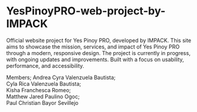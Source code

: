 # YesPinoyPRO-web-project-by-IMPACK
Official website project for Yes Pinoy PRO, developed by IMPACK. This site aims to showcase the mission, services, and impact of Yes Pinoy PRO through a modern, responsive design. The project is currently in progress, with ongoing updates and improvements. Built with a focus on usability, performance, and accessibility.

Members;
Andrea Cyra Valenzuela Bautista;       
Cyla Rica Valenzuela Bautista;         
Kisha Franchesca Romeo;                
Matthew Jared Paulino Ogoc;            
Paul Christian Bayor Sevillejo        
